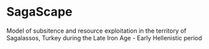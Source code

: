 # SagaScape
 Model of subsitence and resource exploitation in the territory of Sagalassos, Turkey during the Late Iron Age - Early Hellenistic period
